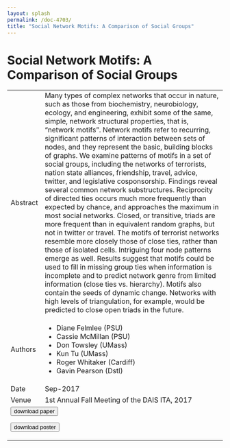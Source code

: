 ```yaml
---
layout: splash
permalink: /doc-4703/
title: "Social Network Motifs: A Comparison of Social Groups"
---
```


# Social Network Motifs: A Comparison of Social Groups

<table>
    <tbody>
    <tr>
        <td>Abstract</td>
        <td>Many types of complex networks that occur in nature, such as those from biochemistry, neurobiology, ecology, and engineering, exhibit some of the same, simple, network structural properties, that is, “network motifs”. Network motifs refer to recurring, significant patterns of interaction between sets of nodes, and they represent the basic, building blocks of graphs. We examine patterns of motifs in a set of social groups, including the networks of terrorists, nation state alliances, friendship, travel, advice, twitter, and legislative cosponsorship. Findings reveal several common network substructures. Reciprocity of directed ties occurs much more frequently than expected by chance, and approaches the maximum in most social networks. Closed, or transitive, triads are more frequent than in equivalent random graphs, but not in twitter or travel. The motifs of terrorist networks resemble more closely those of close ties, rather than those of isolated cells. Intriguing four node patterns emerge as well. Results suggest that motifs could be used to fill in missing group ties when information is incomplete and to predict network genre from limited information (close ties vs. hierarchy). Motifs also contain the seeds of dynamic change. Networks with high levels of triangulation, for example, would be predicted to close open triads in the future.</td>
    </tr>
    <tr>
        <td>Authors</td>
        <td>
            <ul>
                <li>Diane Felmlee (PSU)</li>
                <li>Cassie McMillan (PSU)</li>
                <li>Don Towsley (UMass)</li>
                <li>Kun Tu (UMass)</li>
                <li>Roger Whitaker (Cardiff)</li>
                <li>Gavin Pearson (Dstl)</li>
            </ul>
        </td>
    </tr>
    <tr>
        <td>Date</td>
        <td>Sep-2017</td>
    </tr>
    <tr>
        <td>Venue</td>
        <td>1st Annual Fall Meeting of the DAIS ITA, 2017</td>
    </tr>
        <tr>
            <td colspan="2">
                <form method="get" action="https://ibm.box.com/v/doc-4703-paper">
                    <button type="submit">download paper</button>
                </form>
                <form method="get" action="https://ibm.box.com/v/doc-4703-poster">
                    <button type="submit">download poster</button>
                </form>
            </td>
        </tr>
    </tbody>
</table>
